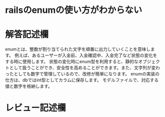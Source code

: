 # railsのenumの使い方がわからない
# 解答記述欄
enumとは、整数が割り当てられた文字を順番に出力していくことを意味します。
例えば、あるユーザーが入金前、入金確認中、入金完了など状態の変化をする時に使用します。
状態の変化時にenum型を利用すると、静的なオブジェクトとして扱うことができ、安全性を高めることができます。また、文字列が変わったとしても数字で管理しているので、改修が簡単になります。
enumの実装の仕方は、dbではint型としてカラムに保存します。
モデルファイルで、対応する値と数字を格納します。


# レビュー記述欄